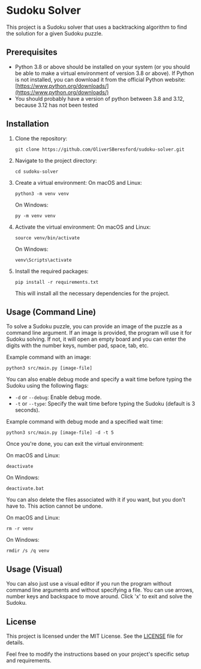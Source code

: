 # Sudoku Solver
This project is a Sudoku solver that uses a backtracking algorithm to find the solution for a given Sudoku puzzle.

## Prerequisites

- Python 3.8 or above should be installed on your system (or you should be able to make a virtual environment of version 3.8 or above). If Python is not installed, you can download it from the official Python website: [https://www.python.org/downloads/](https://www.python.org/downloads/)
- You should probably have a version of python between 3.8 and 3.12, because 3.12 has not been tested

## Installation

1. Clone the repository:

   ```shell
   git clone https://github.com/OliverSBeresford/sudoku-solver.git
   ```

2. Navigate to the project directory:
   ```shell
   cd sudoku-solver
   ```

3. Create a virtual environment:
   On macOS and Linux:
   ```shell
   python3 -m venv venv
   ```
   On Windows:
   ```shell
   py -m venv venv
   ```

4. Activate the virtual environment:
   On macOS and Linux:
   ```shell
   source venv/bin/activate
   ```
   On Windows:
   ```shell
   venv\Scripts\activate
   ```

5. Install the required packages:
   ```shell
   pip install -r requirements.txt
   ```
   This will install all the necessary dependencies for the project.

## Usage (Command Line)

To solve a Sudoku puzzle, you can provide an image of the puzzle as a command line argument. If an image is provided, the program will use it for Sudoku solving. If not, it will open an empty board and you can enter the digits with the number keys, number pad, space, tab, etc.

Example command with an image:

```shell
python3 src/main.py [image-file]
```

You can also enable debug mode and specify a wait time before typing the Sudoku using the following flags:

- `-d` or `--debug`: Enable debug mode.
- `-t` or `--type`: Specify the wait time before typing the Sudoku (default is 3 seconds).

Example command with debug mode and a specified wait time:

```shell
python3 src/main.py [image-file] -d -t 5
```

Once you're done, you can exit the virtual environment:

On macOS and Linux:

```shell
deactivate
```

On Windows:
```shell
deactivate.bat
```

You can also delete the files associated with it if you want, but you don't have to.
This action cannot be undone.

On macOS and Linux:

```shell
rm -r venv
```

On Windows:
```shell
rmdir /s /q venv
```

## Usage (Visual)

You can also just use a visual editor if you run the program without command line arguments and without specifying a file. You can use arrows, number keys and backspace to move around. Click 'x' to exit and solve the Sudoku.

## License

This project is licensed under the MIT License. See the [LICENSE](LICENSE) file for details.

Feel free to modify the instructions based on your project's specific setup and requirements.